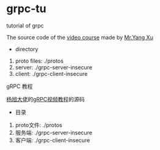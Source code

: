 # grpc-tu

tutorial of grpc

The source code of the [video course](https://www.bilibili.com/video/BV1eE411T7GC) made by [Mr.Yang Xu](https://space.bilibili.com/361469957)

- directory
1. proto files: ./protos
2. server: ./grpc-server-insecure
3. client: ./grpc-client-insecure

gRPC 教程

[杨旭大佬](https://space.bilibili.com/361469957)的[gRPC视频教程](https://www.bilibili.com/video/BV1eE411T7GC)的源码

- 目录
1. proto文件: ./protos
2. 服务端: ./grpc-server-insecure
3. 客户端: ./grpc-client-insecure
